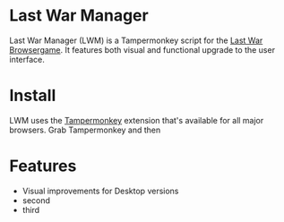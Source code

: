 # Last War Manager

Last War Manager (LWM) is a Tampermonkey script for the [Last War Browsergame](https://last-war.de). It features both visual and functional upgrade to the user interface.

# Install

LWM uses the [Tampermonkey](https://tampermonkey.net/) extension that's available for all major browsers. Grab Tampermonkey and then 

# Features

- Visual improvements for Desktop versions
- second
- third
 